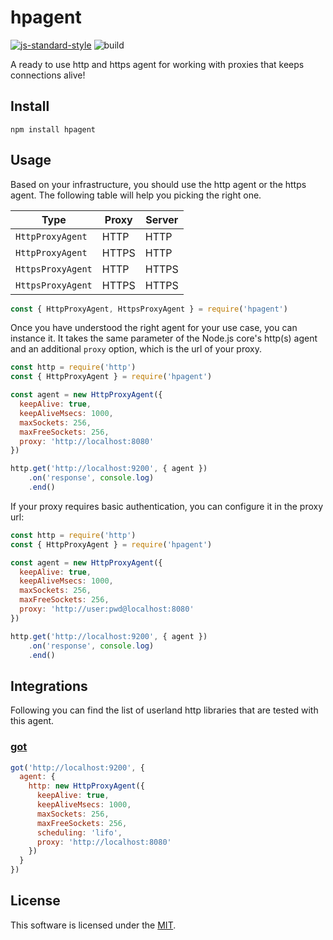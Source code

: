 # hpagent

[![js-standard-style](https://img.shields.io/badge/code%20style-standard-brightgreen.svg?style=flat)](http://standardjs.com/)  ![build](https://github.com/delvedor/hpagent/workflows/build/badge.svg)

A ready to use http and https agent for working with proxies that keeps connections alive!

## Install

```
npm install hpagent
```

## Usage

Based on your infrastructure, you should use the http agent or the https agent.
The following table will help you picking the right one.

| Type              | Proxy  | Server |
|-------------------|--------|--------|
| `HttpProxyAgent`  | HTTP   | HTTP   |
| `HttpProxyAgent`  | HTTPS  | HTTP   |
| `HttpsProxyAgent` | HTTP   | HTTPS  |
| `HttpsProxyAgent` | HTTPS  | HTTPS  |

```js
const { HttpProxyAgent, HttpsProxyAgent } = require('hpagent')
```

Once you have understood the right agent for your use case, you can instance it. It takes the same parameter of the Node.js core's http(s) agent and an additional `proxy` option, which is the url of your proxy.

```js
const http = require('http')
const { HttpProxyAgent } = require('hpagent')

const agent = new HttpProxyAgent({
  keepAlive: true,
  keepAliveMsecs: 1000,
  maxSockets: 256,
  maxFreeSockets: 256,
  proxy: 'http://localhost:8080'
})

http.get('http://localhost:9200', { agent })
    .on('response', console.log)
    .end()
```

If your proxy requires basic authentication, you can configure it in the proxy url:

```js
const http = require('http')
const { HttpProxyAgent } = require('hpagent')

const agent = new HttpProxyAgent({
  keepAlive: true,
  keepAliveMsecs: 1000,
  maxSockets: 256,
  maxFreeSockets: 256,
  proxy: 'http://user:pwd@localhost:8080'
})

http.get('http://localhost:9200', { agent })
    .on('response', console.log)
    .end()
```

## Integrations

Following you can find the list of userland http libraries that are tested with this agent.

### [got](https://github.com/sindresorhus/got)

```js
got('http://localhost:9200', {
  agent: {
    http: new HttpProxyAgent({
      keepAlive: true,
      keepAliveMsecs: 1000,
      maxSockets: 256,
      maxFreeSockets: 256,
      scheduling: 'lifo',
      proxy: 'http://localhost:8080'
    })
  }
})
```

## License

This software is licensed under the [MIT](./LICENSE).

